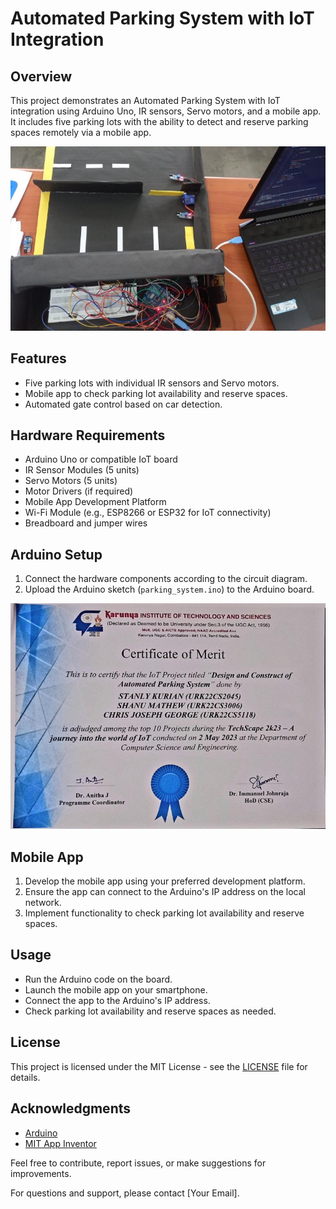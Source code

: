# Automated Parking System with IoT Integration

## Overview
This project demonstrates an Automated Parking System with IoT integration using Arduino Uno, IR sensors, Servo motors, and a mobile app. It includes five parking lots with the ability to detect and reserve parking spaces remotely via a mobile app.

![Parking System](iotimg1.JPEG)

## Features
- Five parking lots with individual IR sensors and Servo motors.
- Mobile app to check parking lot availability and reserve spaces.
- Automated gate control based on car detection.

## Hardware Requirements
- Arduino Uno or compatible IoT board
- IR Sensor Modules (5 units)
- Servo Motors (5 units)
- Motor Drivers (if required)
- Mobile App Development Platform
- Wi-Fi Module (e.g., ESP8266 or ESP32 for IoT connectivity)
- Breadboard and jumper wires

## Arduino Setup
1. Connect the hardware components according to the circuit diagram.
2. Upload the Arduino sketch (`parking_system.ino`) to the Arduino board.

![Circuit Diagram](iotimg2.JPEG)

## Mobile App
1. Develop the mobile app using your preferred development platform.
2. Ensure the app can connect to the Arduino's IP address on the local network.
3. Implement functionality to check parking lot availability and reserve spaces.

## Usage
- Run the Arduino code on the board.
- Launch the mobile app on your smartphone.
- Connect the app to the Arduino's IP address.
- Check parking lot availability and reserve spaces as needed.

## License
This project is licensed under the MIT License - see the [LICENSE](LICENSE) file for details.

## Acknowledgments
- [Arduino](https://www.arduino.cc/)
- [MIT App Inventor](https://appinventor.mit.edu/)

Feel free to contribute, report issues, or make suggestions for improvements.

For questions and support, please contact [Your Email].
